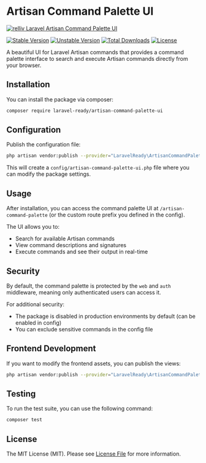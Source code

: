# Artisan Command Palette UI

[![relliv Laravel Artisan Command Palette UI](https://preview.dragon-code.pro/relliv/Artisan-Command-Palette-UI.svg?brand=laravel)](https://github.com/laravel-ready/artisan-command-palette-ui)

[![Stable Version][badge_stable]][link_packagist]
[![Unstable Version][badge_unstable]][link_packagist]
[![Total Downloads][badge_downloads]][link_packagist]
[![License][badge_license]][link_license]

A beautiful UI for Laravel Artisan commands that provides a command palette interface to search and execute Artisan commands directly from your browser.

## Installation

You can install the package via composer:

```bash
composer require laravel-ready/artisan-command-palette-ui
```

## Configuration

Publish the configuration file:

```bash
php artisan vendor:publish --provider="LaravelReady\ArtisanCommandPaletteUI\ArtisanCommandPaletteUIServiceProvider" --tag="config"
```

This will create a `config/artisan-command-palette-ui.php` file where you can modify the package settings.

## Usage

After installation, you can access the command palette UI at `/artisan-command-palette` (or the custom route prefix you defined in the config).

The UI allows you to:

- Search for available Artisan commands
- View command descriptions and signatures
- Execute commands and see their output in real-time

## Security

By default, the command palette is protected by the `web` and `auth` middleware, meaning only authenticated users can access it.

For additional security:

- The package is disabled in production environments by default (can be enabled in config)
- You can exclude sensitive commands in the config file

## Frontend Development

If you want to modify the frontend assets, you can publish the views:

```bash
php artisan vendor:publish --provider="LaravelReady\ArtisanCommandPaletteUI\ArtisanCommandPaletteUIServiceProvider" --tag="views"
```

## Testing

To run the test suite, you can use the following command:

```bash
composer test
```

## License

The MIT License (MIT). Please see [License File](LICENSE.md) for more information.

[badge_downloads]:      https://img.shields.io/packagist/dt/laravel-ready/artisan-command-palette-ui.svg?style=flat-square

[badge_license]:        https://img.shields.io/packagist/l/laravel-ready/artisan-command-palette-ui.svg?style=flat-square

[badge_stable]:         https://img.shields.io/github/v/release/laravel-ready/artisan-command-palette-ui?label=stable&style=flat-square

[badge_unstable]:       https://img.shields.io/badge/unstable-dev--main-orange?style=flat-square

[link_license]:         LICENSE

[link_packagist]:       https://packagist.org/packages/laravel-ready/artisan-command-palette-ui
